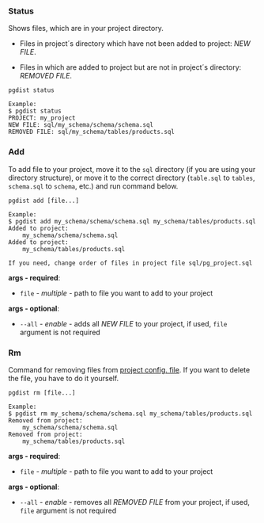 ### Status

Shows files, which are in your project directory.

- Files in project´s directory which have not been added to project: *NEW FILE*.

- Files in which are added to project but are not in project´s directory: *REMOVED FILE*.

```
pgdist status

Example:
$ pgdist status
PROJECT: my_project
NEW FILE: sql/my_schema/schema/schema.sql
REMOVED FILE: sql/my_schema/tables/products.sql
```



### Add

To add file to your project, move it to the `sql` directory (if you are using your directory structure), or move it to the correct directory (`table.sql` to `tables`, `schema.sql` to `schema`, etc.) and run command below.

```
pgdist add [file...]

Example:
$ pgdist add my_schema/schema/schema.sql my_schema/tables/products.sql
Added to project:
	my_schema/schema/schema.sql
Added to project:
	my_schema/tables/products.sql

If you need, change order of files in project file sql/pg_project.sql
```

**args - required**:

- `file` - *multiple* - path to file you want to add to your project

**args - optional**:

- `--all` - *enable* - adds all *NEW FILE* to your project, if used, `file` argument is not required



### Rm

Command for removing files from [project config. file](../../project_files/config.md). If you want to delete the file, you have to do it yourself.

```
pgdist rm [file...]

Example:
$ pgdist rm my_schema/schema/schema.sql my_schema/tables/products.sql
Removed from project:
	my_schema/schema/schema.sql
Removed from project:
	my_schema/tables/products.sql
```

**args - required**:

- `file` - *multiple* - path to file you want to add to your project

**args - optional**:

- `--all` - *enable* - removes all *REMOVED FILE* from your project, if used, `file` argument is not required
